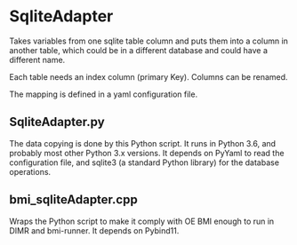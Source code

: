 # SqliteAdapter

Takes variables from one sqlite table column and puts them into a column in another table, which could be in a different database and could have a different name.

Each table needs an index column (primary Key).
Columns can be renamed.

The mapping is defined in a yaml configuration file.

## SqliteAdapter.py
The data copying is done by this Python script. It runs in Python 3.6, and probably most other Python 3.x versions. It depends on PyYaml to read the configuration file, and sqlite3 (a standard Python library) for the database operations.

## bmi_sqliteAdapter.cpp
Wraps the Python script to make it comply with OE BMI enough to run in DIMR and bmi-runner. It depends on Pybind11.
